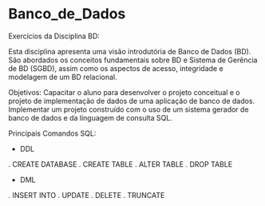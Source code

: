 # Banco_de_Dados

Exercícios da Disciplina BD:

Esta disciplina apresenta uma visão introdutória de Banco de Dados (BD). 
São abordados os conceitos fundamentais sobre BD e Sistema de Gerência de BD (SGBD), assim como os aspectos de acesso, integridade e modelagem de um BD relacional. 

Objetivos:
Capacitar o aluno para desenvolver o projeto conceitual e o projeto de implementação de dados de uma aplicação de banco de dados.
Implementar um projeto construído com o uso de um sistema gerador de banco de dados e da linguagem de consulta SQL.

Principais Comandos SQL:

- DDL

. CREATE DATABASE 
. CREATE TABLE
. ALTER TABLE
. DROP TABLE

- DML

. INSERT INTO
. UPDATE
. DELETE
. TRUNCATE
